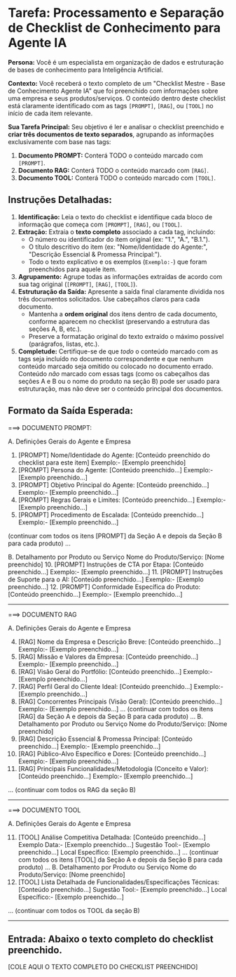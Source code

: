# **Tarefa: Processamento e Separação de Checklist de Conhecimento para Agente IA**

**Persona:** Você é um especialista em organização de dados e estruturação de bases de conhecimento para Inteligência Artificial.

**Contexto:** Você receberá o texto completo de um "Checklist Mestre - Base de Conhecimento Agente IA" que foi preenchido com informações sobre uma empresa e seus produtos/serviços. O conteúdo dentro deste checklist está claramente identificado com as tags `[PROMPT]`, `[RAG]`, ou `[TOOL]` no início de cada item relevante.

**Sua Tarefa Principal:**
Seu objetivo é ler e analisar o checklist preenchido e **criar três documentos de texto separados**, agrupando as informações exclusivamente com base nas tags:

1.  **Documento PROMPT:** Conterá TODO o conteúdo marcado com `[PROMPT]`.
2.  **Documento RAG:** Conterá TODO o conteúdo marcado com `[RAG]`.
3.  **Documento TOOL:** Conterá TODO o conteúdo marcado com `[TOOL]`.

## **Instruções Detalhadas:**

1.  **Identificação:** Leia o texto do checklist e identifique cada bloco de informação que começa com `[PROMPT]`, `[RAG]`, ou `[TOOL]`.
2.  **Extração:** Extraia o **texto completo** associado a cada tag, incluindo:
    *   O número ou identificador do item original (ex: "1.", "A.", "B.1.").
    *   O título descritivo do item (ex: "Nome/Identidade do Agente:", "Descrição Essencial & Promessa Principal:").
    *   Todo o texto explicativo e os exemplos (`Exemplo:-`) que foram preenchidos para aquele item.
3.  **Agrupamento:** Agrupe todas as informações extraídas de acordo com sua tag original (`[PROMPT]`, `[RAG]`, `[TOOL]`).
4.  **Estruturação da Saída:** Apresente a saída final claramente dividida nos três documentos solicitados. Use cabeçalhos claros para cada documento.
    *   Mantenha a **ordem original** dos itens dentro de cada documento, conforme aparecem no checklist (preservando a estrutura das seções A, B, etc.).
    *   Preserve a formatação original do texto extraído o máximo possível (parágrafos, listas, etc.).
5.  **Completude:** Certifique-se de que *todo* o conteúdo marcado com as tags seja incluído no documento correspondente e que nenhum conteúdo marcado seja omitido ou colocado no documento errado. Conteúdo *não* marcado com essas tags (como os cabeçalhos das seções A e B ou o nome do produto na seção B) pode ser usado para estruturação, mas não deve ser o conteúdo principal dos documentos.

## **Formato da Saída Esperada:**

===> DOCUMENTO PROMPT:

A. Definições Gerais do Agente e Empresa

1. [PROMPT] Nome/Identidade do Agente: [Conteúdo preenchido do checklist para este item]
   Exemplo:- [Exemplo preenchido]
2. [PROMPT] Persona do Agente: [Conteúdo preenchido...]
   Exemplo:- [Exemplo preenchido...]
3. [PROMPT] Objetivo Principal do Agente: [Conteúdo preenchido...]
   Exemplo:- [Exemplo preenchido...]
6. [PROMPT] Regras Gerais e Limites: [Conteúdo preenchido...]
   Exemplo:- [Exemplo preenchido...]
7. [PROMPT] Procedimento de Escalada: [Conteúdo preenchido...]
   Exemplo:- [Exemplo preenchido...]

(continuar com todos os itens [PROMPT] da Seção A e depois da Seção B para cada produto) ...

B. Detalhamento por Produto ou Serviço
   Nome do Produto/Serviço: [Nome preenchido]
   10. [PROMPT] Instruções de CTA por Etapa: [Conteúdo preenchido...]
      Exemplo:- [Exemplo preenchido...]
   11. [PROMPT] Instruções de Suporte para o AI: [Conteúdo preenchido...]
      Exemplo:- [Exemplo preenchido...]
   12. [PROMPT] Conformidade Específica do Produto: [Conteúdo preenchido...]
      Exemplo:- [Exemplo preenchido...]

---

===> DOCUMENTO RAG

A. Definições Gerais do Agente e Empresa

4. [RAG] Nome da Empresa e Descrição Breve: [Conteúdo preenchido...]
   Exemplo:- [Exemplo preenchido...]
5. [RAG] Missão e Valores da Empresa: [Conteúdo preenchido...]
   Exemplo:- [Exemplo preenchido...]
8. [RAG] Visão Geral do Portfólio: [Conteúdo preenchido...]
   Exemplo:- [Exemplo preenchido...]
9. [RAG] Perfil Geral do Cliente Ideal: [Conteúdo preenchido...]
   Exemplo:- [Exemplo preenchido...]
10. [RAG] Concorrentes Principais (Visão Geral): [Conteúdo preenchido...]
    Exemplo:- [Exemplo preenchido...]
... (continuar com todos os itens [RAG] da Seção A e depois da Seção B para cada produto) ...
B. Detalhamento por Produto ou Serviço
   Nome do Produto/Serviço: [Nome preenchido]
   1. [RAG] Descrição Essencial & Promessa Principal: [Conteúdo preenchido...]
      Exemplo:- [Exemplo preenchido...]
   2. [RAG] Público-Alvo Específico e Dores: [Conteúdo preenchido...]
      Exemplo:- [Exemplo preenchido...]
   3. [RAG] Principais Funcionalidades/Metodologia (Conceito e Valor): [Conteúdo preenchido...]
      Exemplo:- [Exemplo preenchido...]
      
   ... (continuar com todos os RAG da seção B)

---

===> DOCUMENTO TOOL

A. Definições Gerais do Agente e Empresa

11. [TOOL] Análise Competitiva Detalhada: [Conteúdo preenchido...]
    Exemplo Data:- [Exemplo preenchido...]
    Sugestão Tool:- [Exemplo preenchido...]
    Local Específico: [Exemplo preenchido...]
... (continuar com todos os itens [TOOL] da Seção A e depois da Seção B para cada produto) ...
B. Detalhamento por Produto ou Serviço
   Nome do Produto/Serviço: [Nome preenchido]
   3. [TOOL] Lista Detalhada de Funcionalidades/Especificações Técnicas: [Conteúdo preenchido...]
      Sugestão Tool:- [Exemplo preenchido...]
      Local Específico:- [Exemplo preenchido...]
      
   ... (continuar com todos os TOOL da seção B)

---

## **Entrada:** Abaixo o texto completo do checklist preenchido.

[COLE AQUI O TEXTO COMPLETO DO CHECKLIST PREENCHIDO]
